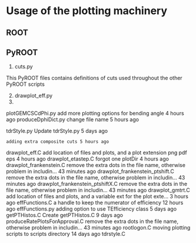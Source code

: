 Usage of the plotting machinery
==============================

ROOT
----

PyROOT
------

1. cuts.py

This PyROOT files contains definitions of cuts used throughout the other PyROOT scripts

2. drawplot_eff.py  
3. 


plotGEMCSCdPhi.py  add more plotting options for bending angle	4 hours ago
produceDphiDict.py	change file name	5 hours ago

tdrStyle.py  Update tdrStyle.py	5 days ago



	adding extra composite cuts	5 hours ago
drawplot_eff.C	add location of files and plots, and a plot extension png pdf eps	4 hours ago
drawplot_etastep.C	forgot one plotDir	4 hours ago
drawplot_frankenstein.C	remove the extra dots in the file name, otherwise problem in includin…	43 minutes ago
drawplot_frankenstein_ptshift.C	remove the extra dots in the file name, otherwise problem in includin…	43 minutes ago
drawplot_frankenstein_ptshiftX.C	remove the extra dots in the file name, otherwise problem in includin…	43 minutes ago
drawplot_gmtrt.C	add location of files and plots, and a variable ext for the plot exte…	3 hours ago
effFunctions.C	a handle to keep the numerator of efficiency	12 hours ago
effFunctions.py	adding option to use TEfficiency class	5 days ago
getPTHistos.C	Create getPTHistos.C	9 days ago
produceRatePlotsForApproval.C	remove the extra dots in the file name, otherwise problem in includin…	43 minutes ago
rootlogon.C	moving plotting scripts to scripts directory	14 days ago
tdrstyle.C
